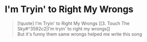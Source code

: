 # I'm Tryin' to Right My Wrongs

> [!quote] I'm Tryin' to Right My Wrongs
[[3. Touch The Sky#^3592c2|I'm tryin' to right my wrongs]]  
But it's funny them same wrongs helped me write this song
